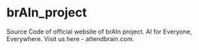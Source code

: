 # brAIn_project
Source Code of official website of brAIn project. AI for Everyone, Everywhere. Visit us here - attendbrain.com.
